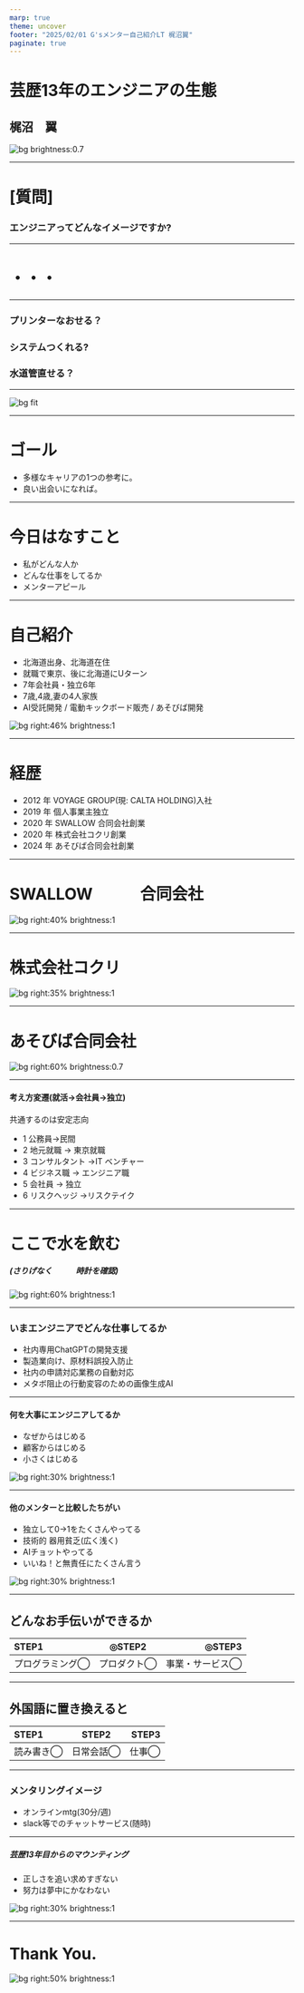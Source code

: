 ```yaml
---
marp: true
theme: uncover
footer: "2025/02/01 G'sメンター自己紹介LT 梶沼翼"
paginate: true
---
```


<!--
_color: white
-->

# 芸歴13年のエンジニアの生態

## 梶沼　翼

![bg brightness:0.7](./images/cover.png)

---

# [質問]

### エンジニアってどんなイメージですか?

---

# ・・・

---

### プリンターなおせる？
### システムつくれる?
### 水道管直せる？


---

![bg fit](./images/eyecatch.png)

---



# ゴール

- 多様なキャリアの1つの参考に。
- 良い出会いになれば。

---


# 今日はなすこと

- 私がどんな人か
- どんな仕事をしてるか
- メンターアピール

---

# 自己紹介

- 北海道出身、北海道在住
- 就職で東京、後に北海道にUターン
- 7年会社員・独立6年
- 7歳,4歳,妻の4人家族
- AI受託開発 / 電動キックボード販売 / あそびば開発

![bg right:46% brightness:1](./images/selfintroduction.png)

---

# 経歴

- 2012 年 VOYAGE GROUP(現: CALTA HOLDING)入社
- 2019 年 個人事業主独立
- 2020 年 SWALLOW 合同会社創業
- 2020 年 株式会社コクリ創業
- 2024 年 あそびば合同会社創業

---

# SWALLOW　　　合同会社
![bg right:40% brightness:1](./images/swallow.png)

---
# 株式会社コクリ

![bg right:35% brightness:1](./images/cocre.png)

---

# あそびば合同会社
![bg right:60% brightness:0.7](./images/asobiba.png)

---

#### 考え方変遷(就活→会社員→独立)

共通するのは安定志向

- 1 公務員→民間
- 2 地元就職 → 東京就職
- 3 コンサルタント →IT ベンチャー
- 4 ビジネス職 → エンジニア職
- 5 会社員 → 独立
- 6 リスクヘッジ →リスクテイク

---
# ここで水を飲む

##### (さりげなく　　　時計を確認)
![bg right:60% brightness:1](./images/water.png)

---


### いまエンジニアでどんな仕事してるか

- 社内専用ChatGPTの開発支援
- 製造業向け、原材料誤投入防止
- 社内の申請対応業務の自動対応
- メタボ阻止の行動変容のための画像生成AI


---

#### 何を大事にエンジニアしてるか

- なぜからはじめる
- 顧客からはじめる
- 小さくはじめる

![bg right:30% brightness:1](./images/how.png)

---

#### 他のメンターと比較したちがい

- 独立して0→1をたくさんやってる
- 技術的 器用貧乏(広く浅く)
- AIチョットやってる
- いいね！と無責任にたくさん言う

![bg right:30% brightness:1](./images/iine.png)

---

## どんなお手伝いができるか

| STEP1              |     ◎STEP2     |             ◎STEP3 |
| :----------------- | :------------: | -----------------: |
| プログラミング◯ | プロダクト◯ | 事業・サービス◯ |

---

## 外国語に置き換えると

| STEP1        |         STEP2          |    STEP3 |
| :----------- | :--------------------: | -------: |
| 読み書き◯ | 日常会話◯| 仕事◯ |

---
### メンタリングイメージ
- オンラインmtg(30分/週)
- slack等でのチャットサービス(随時)

---

##### 芸歴13年目からのマウンティング

- 正しさを追い求めすぎない
- 努力は夢中にかなわない

![bg right:30% brightness:1](./images/uekara.png)

---


# Thank You.

![bg right:50% brightness:1](./images/thankyou.png)
